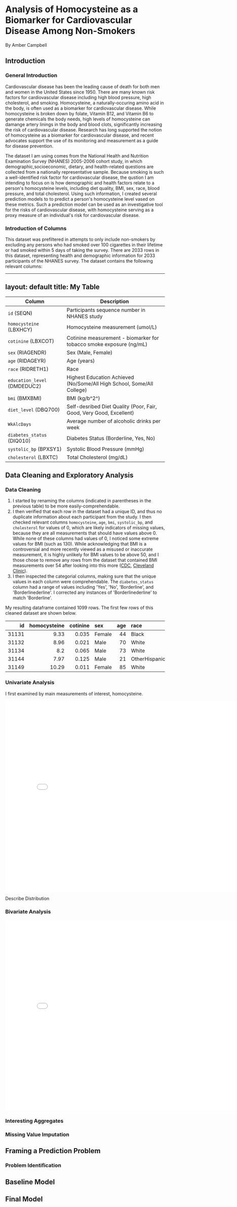 # Analysis of Homocysteine as a Biomarker for Cardiovascular Disease Among Non-Smokers
By Amber Campbell
## Introduction
### General Introduction
Cardiovascular disease has been the leading cause of death for both men and women in the United States since 1950. There are many known risk factors for cardiovascular disease including high blood pressure, high cholesterol, and smoking. Homocysteine, a naturally-occuring amino acid in the body, is often used as a biomarker for cardiovascular disease. While homocysteine is broken down by folate, Vitamin B12, and Vitamin B6 to generate chemicals the body needs, high levels of homocysteine can damange artery linings in the body and blood clots, significantly increasing the risk of cardiovascular disease. Research has long supported the notion of homocysteine as a biomarker for cardiovascular disease, and recent advocates support the use of its monitoring and measurement as a guide for disease prevention. 

The dataset I am using comes from the National Health and Nutrition Examination Survey (NHANES) 2005-2006 cohort study, in which demographic,socioeconomic, dietary, and health-related questions are collected from a nationally representative sample. Because smoking is such a well-identified risk factor for cardiovascular disease, the qustion I am intending to focus on is how demographic and health factors relate to a person's homocysteine levels, including diet quality, BMI, sex, race, blood pressure, and total cholesterol. Using such information, I created several prediction models to to predict a person's homocysteine level vased on these metrics. Such a prediction model can be used as an investigative tool for the risks of cardiovascular disease, with homocysteine serving as a proxy measure of an individual's risk for cardiovascular disease. 


### Introduction of Columns
 This dataset was prefiltered in attempts to only include non-smokers by excluding any persons who had smoked over 100 cigarettes in their lifetime or had smoked within 5 days of taking the survey. There are 2033 rows in this dataset, representing health and demographic information for 2033 participants of the NHANES survey. The dataset contains the following relevant columns: 

---
layout: default
title: My Table
---

| Column                      | Description                                                         |
|-----------------------------|---------------------------------------------------------------------|
| `id` (SEQN)                 | Participants sequence number in NHANES study                        |
| `homocysteine` (LBXHCY)     | Homocysteine measurement (umol/L)                                   |
| `cotinine` (LBXCOT)         | Cotinine measurement - biomarker for tobacco smoke exposure (ng/mL) |
| `sex` (RIAGENDR)            | Sex (Male, Female)                                                  |
| `age` (RIDAGEYR)            | Age (years)                                                         |
| `race` (RIDRETH1)           | Race                                                                |
| `education_level` (DMDEDUC2)| Highest Education Achieved (No/Some/All High School, Some/All College)      |
| `bmi` (BMXBMI)              | BMI (kg/b^2^)                                                       |
| `diet_level` (DBQ700)       | Self-desribed Diet Quality (Poor, Fair, Good, Very Good, Excellent) |
| `WkAlcDays`                 | Average number of alcoholic drinks per week                         |
| `diabetes_status` (DIQ010)  | Diabetes Status (Borderline, Yes, No)                               |
| `systolic_bp` (BPXSY1)      | Systolic Blood Pressure (mmHg)                                      |
| `cholesterol` (LBXTC)       | Total Cholesterol (mg/dL)                                           |



## Data Cleaning and Exploratory Analysis
### Data Cleaning
 1. I started by renaming the columns (indicated in parentheses in the previous table) to be more easily-comprehendable. 
 2. I then verified that each row in the dataset had a unique ID, and thus no duplicate information about each participant from the study. I then checked relevant columns `homocysteine`, `age`, `bmi`, `systolic_bp`, and `cholesterol` for values of 0, which are likely indicators of missing values, because they are all measurements that should have values above 0. While none of these columns had values of 0, I noticed some extreme values for BMI (such as 130). While acknowledging that BMI is a controversial and more recently viewed as a misused or inaccurate measurement, it is highly unlikely for BMI values to be above 50, and I those chose to remove any rows from the dataset that contained BMI measurements over 54 after looking into this more ([CDC](https://www.nhlbi.nih.gov/health/educational/lose_wt/BMI/bmi_tbl.pdf), [Cleveland Clinic](https://my.clevelandclinic.org/health/diseases/21989-class-iii-obesity-formerly-known-as-morbid-obesity)). 
 3. I then inspected the categorial columns, making sure that the unique values in each column were comprehendable. The `diabetes_status` column had a range of values including 'Yes', 'No', 'Borderline', and 'Borderlinederline'. I corrected any instances of 'Borderlinederline' to match 'Borderline'.

My resulting dataframe contained 1099 rows. 
The first few rows of this cleaned dataset are shown below. 

|    id |   homocysteine |   cotinine | sex    |   age | race          | education_level   |   bmi | diet_level   | diabetes_status   |   systolic_bp |   cholesterol |   WkAlcDays |
|------:|---------------:|-----------:|:-------|------:|:--------------|:------------------|------:|:-------------|:------------------|--------------:|--------------:|------------:|
| 31131 |           9.33 |      0.035 | Female |    44 | Black         | SomeCollege       | 30.9  | Good         | No                |           144 |           105 |           0 |
| 31132 |           8.96 |      0.021 | Male   |    70 | White         | College           | 24.74 | VeryGood     | Yes               |           138 |           147 |           4 |
| 31134 |           8.2  |      0.065 | Male   |    73 | White         | HighSchool        | 30.63 | Good         | No                |           130 |           186 |           2 |
| 31144 |           7.97 |      0.125 | Male   |    21 | OtherHispanic | HighSchool        | 25.03 | Excellent    | No                |           116 |           207 |           0 |
| 31149 |          10.29 |      0.011 | Female |    85 | White         | SomeHighSchool    | 21.63 | Good         | No                |           110 |           121 |         nan |

### Univariate Analysis
I first examined by main measurements of interest, homocysteine. 
<iframe
  src="assets/homocysteine-dist.html"
  width="800"
  height="600"
  frameborder="0"
></iframe>

Describe Distribution

### Bivariate Analysis
<iframe
  src="assets/homocysteine-by-race.html"
  width="800"
  height="600"
  frameborder="0"
></iframe>


### Interesting Aggregates
### Missing Value Imputation

## Framing a Prediction Problem
### Problem Identification

## Baseline Model
## Final Model